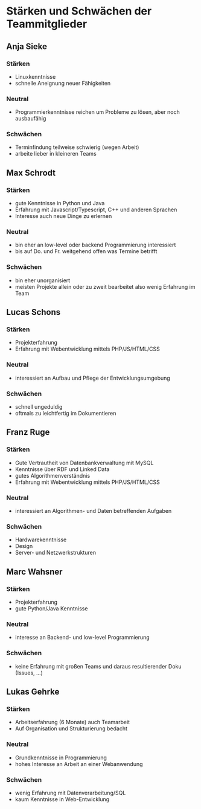# Stärken und Schwächen der Teammitglieder

## Anja Sieke
### Stärken
* Linuxkenntnisse 
* schnelle Aneignung neuer Fähigkeiten

### Neutral
* Programmierkenntnisse reichen um Probleme zu lösen, aber noch ausbaufähig

### Schwächen
* Terminfindung teilweise schwierig (wegen Arbeit)
* arbeite lieber in kleineren Teams

## Max Schrodt
### Stärken
* gute Kenntnisse in Python und Java
* Erfahrung mit Javascript/Typescript, C++ und anderen Sprachen
* Interesse auch neue Dinge zu erlernen

### Neutral
* bin eher an low-level oder backend Programmierung interessiert
* bis auf Do. und Fr. weitgehend offen was Termine betrifft

### Schwächen
* bin eher unorganisiert
* meisten Projekte allein oder zu zweit bearbeitet also wenig Erfahrung im Team

## Lucas Schons
### Stärken
* Projekterfahrung
* Erfahrung mit Webentwicklung mittels PHP/JS/HTML/CSS

### Neutral
* interessiert an Aufbau und Pflege der Entwicklungsumgebung

### Schwächen
* schnell ungeduldig
* oftmals zu leichtfertig im Dokumentieren


## Franz Ruge
### Stärken
* Gute Vertrautheit von Datenbankverwaltung mit MySQL
* Kenntnisse über RDF und Linked Data
* gutes Algorithmenverständnis
* Erfahrung mit Webentwicklung mittels PHP/JS/HTML/CSS

### Neutral
* interessiert an Algorithmen- und Daten betreffenden Aufgaben 

### Schwächen
* Hardwarekenntnisse
* Design 
* Server- und Netzwerkstrukturen


## Marc Wahsner
### Stärken
* Projekterfahrung
* gute Python/Java Kenntnisse

### Neutral
* interesse an Backend- und low-level Programmierung

### Schwächen
* keine Erfahrung mit großen Teams und daraus resultierender Doku (Issues, ...)


## Lukas Gehrke
### Stärken
* Arbeitserfahrung (6 Monate) auch Teamarbeit
* Auf Organisation und Strukturierung bedacht

### Neutral
* Grundkenntnisse in Programmierung
* hohes Interesse an Arbeit an einer Webanwendung

### Schwächen
* wenig Erfahrung mit Datenverarbeitung/SQL
* kaum Kenntnisse in Web-Entwicklung

